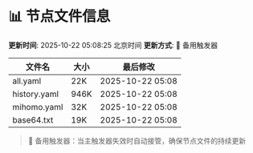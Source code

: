 # 📊 节点文件信息

**更新时间**: 2025-10-22 05:08:25 北京时间
**更新方式**: 🔄 备用触发器

| 文件名 | 大小 | 最后修改 |
|--------|------|----------|
| all.yaml | 22K | 2025-10-22 05:08 |
| history.yaml | 946K | 2025-10-22 05:08 |
| mihomo.yaml | 32K | 2025-10-22 05:08 |
| base64.txt | 19K | 2025-10-22 05:08 |

> 🔄 备用触发器：当主触发器失效时自动接管，确保节点文件的持续更新
